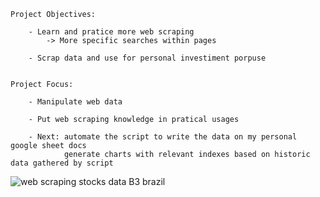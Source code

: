 	
	Project Objectives:

		- Learn and pratice more web scraping
			-> More specific searches within pages
			
		- Scrap data and use for personal investiment porpuse
		
		
	Project Focus:

		- Manipulate web data
		
		- Put web scraping knowledge in pratical usages
	
		- Next: automate the script to write the data on my personal google sheet docs
				generate charts with relevant indexes based on historic data gathered by script


![web scraping stocks data B3 brazil](https://github.com/cacique10/web-scraping-stocks-data-B3-brazil/assets/8041016/f2e731e6-43c5-412e-b7ea-bbc00470baea)

